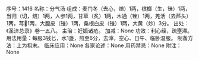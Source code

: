 序号：1416
名称：分气汤
组成：麦门冬（去心，焙）1两，槟榔（生，锉）1两，当归（切，焙）1两，人参1两，甘草（炙）1两，木通（锉）1两，羌活（去芦头）1两，芎1两，大腹皮（锉）1两，桑根白皮（锉）1两，大黄（炒）3分。
出处：《圣济总录》卷一五八。
主治：妊娠诸疮。
加减：None
功效：利心经，疏壅滞。
用法用量：每服3钱匕，水1盏，煎至6分，去滓，空心、日午、临卧温服。
制备方法：上为粗末。
临床应用：None
各家论述：None
用药禁忌：None
附注：None
